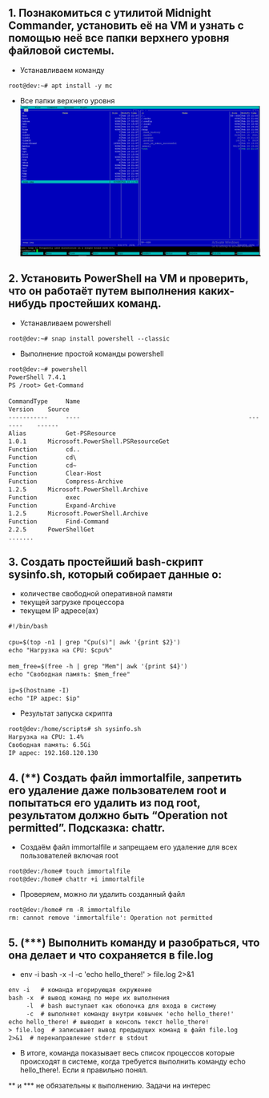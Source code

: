 ## 1. Познакомиться с утилитой Midnight Commander, установить её на VM и узнать с помощью неё все папки верхнего уровня файловой системы.
- Устанавливаем команду
```console
root@dev:~# apt install -y mc
```
- Все папки верхнего уровня
![Все папки верхнего уровня](/HW3/images/HW3_1.png)
## 2. Установить PowerShell на VM и проверить, что он работаёт путем выполнения каких-нибудь простейших команд.
- Устанавливаем powershell
```console
root@dev:~# snap install powershell --classic
```
- Выполнение простой команды powershell
```console
root@dev:~# powershell
PowerShell 7.4.1
PS /root> Get-Command

CommandType     Name                                               Version    Source
-----------     ----                                               -------    ------
Alias           Get-PSResource                                     1.0.1      Microsoft.PowerShell.PSResourceGet
Function        cd..
Function        cd\
Function        cd~
Function        Clear-Host
Function        Compress-Archive                                   1.2.5      Microsoft.PowerShell.Archive
Function        exec
Function        Expand-Archive                                     1.2.5      Microsoft.PowerShell.Archive
Function        Find-Command                                       2.2.5      PowerShellGet
.......
```
## 3. Создать простейший bash-скрипт sysinfo.sh, который собирает данные о:
- количестве свободной оперативной памяти
- текущей загрузке процессора
- текущем IP адресе(ах)
```console
#!/bin/bash

cpu=$(top -n1 | grep "Cpu(s)"| awk '{print $2}')
echo "Нагрузка на CPU: $cpu%"

mem_free=$(free -h | grep "Mem"| awk '{print $4}')
echo "Свободная память: $mem_free"

ip=$(hostname -I)
echo "IP адрес: $ip"
```
- Результат запуска скрипта
```console
root@dev:/home/scripts# sh sysinfo.sh
Нагрузка на CPU: 1.4%
Свободная память: 6.5Gi
IP адрес: 192.168.120.130
```
## 4. (**) Cоздать файл immortalfile, запретить его удаление даже пользователем root и попытаться его удалить из под root, результатом должно быть “Operation not permitted”. Подсказка: chattr.
- Создаём файл immortalfile и запрещаем его удаление для всех пользователей включая root
```console
root@dev:/home# touch immortalfile
root@dev:/home# chattr +i immortalfile
```
- Проверяем, можно ли удалить созданный файл
```console
root@dev:/home# rm -R immortalfile
rm: cannot remove 'immortalfile': Operation not permitted
```

## 5. (***) Выполнить команду и разобраться, что она делает и что сохраняется в file.log

- env -i bash -x -l -c 'echo hello_there!' > file.log 2>&1
```console
env -i   # команда игорирующая окружение
bash -x  # вывод команд по мере их выполнения
     -l  # bash выступает как оболочка для входа в систему
     -с  # выполняет команду внутри ковычек 'echo hello_there!'
echo hello_there! # выводит в консоль текст hello_there!
> file.log  # записывает вывод предыдущих команд в файл file.log
2>&1  # перенаправление stderr в stdout
```
- В итоге, команда показывает весь список процессов которые происходят в системе, когда требуется выполнить команду echo hello_there!. Если я правильно понял.


** и *** не обязательны к выполнению. Задачи на интерес